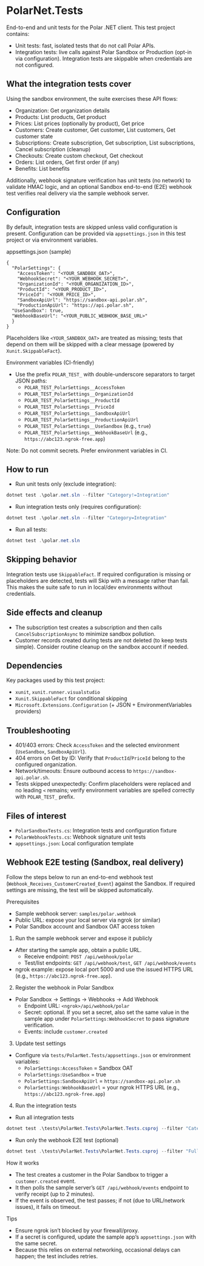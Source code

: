 # PolarNet.Tests

End-to-end and unit tests for the Polar .NET client. This test project contains:

- Unit tests: fast, isolated tests that do not call Polar APIs.
- Integration tests: live calls against Polar Sandbox or Production (opt-in via configuration). Integration tests are skippable when credentials are not configured.

## What the integration tests cover

Using the sandbox environment, the suite exercises these API flows:

- Organization: Get organization details
- Products: List products, Get product
- Prices: List prices (optionally by product), Get price
- Customers: Create customer, Get customer, List customers, Get customer state
- Subscriptions: Create subscription, Get subscription, List subscriptions, Cancel subscription (cleanup)
- Checkouts: Create custom checkout, Get checkout
- Orders: List orders, Get first order (if any)
- Benefits: List benefits

Additionally, webhook signature verification has unit tests (no network) to validate HMAC logic, and an optional Sandbox end-to-end (E2E) webhook test verifies real delivery via the sample webhook server.

## Configuration

By default, integration tests are skipped unless valid configuration is present. Configuration can be provided via `appsettings.json` in this test project or via environment variables.

appsettings.json (sample)

```
{
  "PolarSettings": {
    "AccessToken": "<YOUR_SANDBOX_OAT>",
    "WebhookSecret": "<YOUR_WEBHOOK_SECRET>",
    "OrganizationId": "<YOUR_ORGANIZATION_ID>",
    "ProductId": "<YOUR_PRODUCT_ID>",
    "PriceId": "<YOUR_PRICE_ID>",
    "SandboxApiUrl": "https://sandbox-api.polar.sh",
    "ProductionApiUrl": "https://api.polar.sh",
  "UseSandbox": true,
  "WebhookBaseUrl": "<YOUR_PUBLIC_WEBHOOK_BASE_URL>"
  }
}
```

Placeholders like `<YOUR_SANDBOX_OAT>` are treated as missing; tests that depend on them will be skipped with a clear message (powered by `Xunit.SkippableFact`).

Environment variables (CI-friendly)

- Use the prefix `POLAR_TEST_` with double-underscore separators to target JSON paths:
  - `POLAR_TEST_PolarSettings__AccessToken`
  - `POLAR_TEST_PolarSettings__OrganizationId`
  - `POLAR_TEST_PolarSettings__ProductId`
  - `POLAR_TEST_PolarSettings__PriceId`
  - `POLAR_TEST_PolarSettings__SandboxApiUrl`
  - `POLAR_TEST_PolarSettings__ProductionApiUrl`
  - `POLAR_TEST_PolarSettings__UseSandbox` (e.g., `true`)
  - `POLAR_TEST_PolarSettings__WebhookBaseUrl` (e.g., `https://abc123.ngrok-free.app`)

Note: Do not commit secrets. Prefer environment variables in CI.

## How to run

- Run unit tests only (exclude integration):

```powershell
dotnet test .\polar.net.sln --filter "Category!=Integration"
```

- Run integration tests only (requires configuration):

```powershell
dotnet test .\polar.net.sln --filter "Category=Integration"
```

- Run all tests:

```powershell
dotnet test .\polar.net.sln
```

## Skipping behavior

Integration tests use `SkippableFact`. If required configuration is missing or placeholders are detected, tests will Skip with a message rather than fail. This makes the suite safe to run in local/dev environments without credentials.

## Side effects and cleanup

- The subscription test creates a subscription and then calls `CancelSubscriptionAsync` to minimize sandbox pollution.
- Customer records created during tests are not deleted (to keep tests simple). Consider routine cleanup on the sandbox account if needed.

## Dependencies

Key packages used by this test project:

- `xunit`, `xunit.runner.visualstudio`
- `Xunit.SkippableFact` for conditional skipping
- `Microsoft.Extensions.Configuration` (+ JSON + EnvironmentVariables providers)

## Troubleshooting

- 401/403 errors: Check `AccessToken` and the selected environment (`UseSandbox`, `SandboxApiUrl`).
- 404 errors on Get by ID: Verify that `ProductId`/`PriceId` belong to the configured organization.
- Network/timeouts: Ensure outbound access to `https://sandbox-api.polar.sh`.
- Tests skipped unexpectedly: Confirm placeholders were replaced and no leading `<` remains; verify environment variables are spelled correctly with `POLAR_TEST_` prefix.

## Files of interest

- `PolarSandboxTests.cs`: Integration tests and configuration fixture
- `PolarWebhookTests.cs`: Webhook signature unit tests
- `appsettings.json`: Local configuration template

## Webhook E2E testing (Sandbox, real delivery)

Follow the steps below to run an end-to-end webhook test (`Webhook_Receives_CustomerCreated_Event`) against the Sandbox. If required settings are missing, the test will be skipped automatically.

Prerequisites
- Sample webhook server: `samples/polar.webhook`
- Public URL: expose your local server via ngrok (or similar)
- Polar Sandbox account and Sandbox OAT access token

1) Run the sample webhook server and expose it publicly
- After starting the sample app, obtain a public URL.
  - Receive endpoint: `POST /api/webhook/polar`
  - Test/list endpoints: `GET /api/webhook/test`, `GET /api/webhook/events`
- ngrok example: expose local port 5000 and use the issued HTTPS URL (e.g., `https://abc123.ngrok-free.app`).

2) Register the webhook in Polar Sandbox
- Polar Sandbox → Settings → Webhooks → Add Webhook
  - Endpoint URL: `<ngrok>/api/webhook/polar`
  - Secret: optional. If you set a secret, also set the same value in the sample app under `PolarSettings:WebhookSecret` to pass signature verification.
  - Events: include `customer.created`

3) Update test settings
- Configure via `tests/PolarNet.Tests/appsettings.json` or environment variables:
  - `PolarSettings:AccessToken` = Sandbox OAT
  - `PolarSettings:UseSandbox` = true
  - `PolarSettings:SandboxApiUrl` = `https://sandbox-api.polar.sh`
  - `PolarSettings:WebhookBaseUrl` = your ngrok HTTPS URL (e.g., `https://abc123.ngrok-free.app`)

4) Run the integration tests
- Run all integration tests
```powershell
dotnet test .\tests\PolarNet.Tests\PolarNet.Tests.csproj --filter "Category=Integration"
```
- Run only the webhook E2E test (optional)
```powershell
dotnet test .\tests\PolarNet.Tests\PolarNet.Tests.csproj --filter "FullyQualifiedName~Webhook_Receives_CustomerCreated_Event"
```

How it works
- The test creates a customer in the Polar Sandbox to trigger a `customer.created` event.
- It then polls the sample server’s `GET /api/webhook/events` endpoint to verify receipt (up to 2 minutes).
- If the event is observed, the test passes; if not (due to URL/network issues), it fails on timeout.

Tips
- Ensure ngrok isn’t blocked by your firewall/proxy.
- If a secret is configured, update the sample app’s `appsettings.json` with the same secret.
- Because this relies on external networking, occasional delays can happen; the test includes retries.
